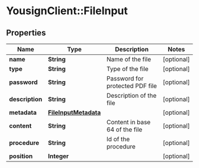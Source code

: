 # YousignClient::FileInput

## Properties
Name | Type | Description | Notes
------------ | ------------- | ------------- | -------------
**name** | **String** | Name of the file | [optional] 
**type** | **String** | Type of the file | [optional] 
**password** | **String** | Password for protected PDF file | [optional] 
**description** | **String** | Description of the file | [optional] 
**metadata** | [**FileInputMetadata**](FileInputMetadata.md) |  | [optional] 
**content** | **String** | Content in base 64 of the file | [optional] 
**procedure** | **String** | Id of the procedure | [optional] 
**position** | **Integer** |  | [optional] 


